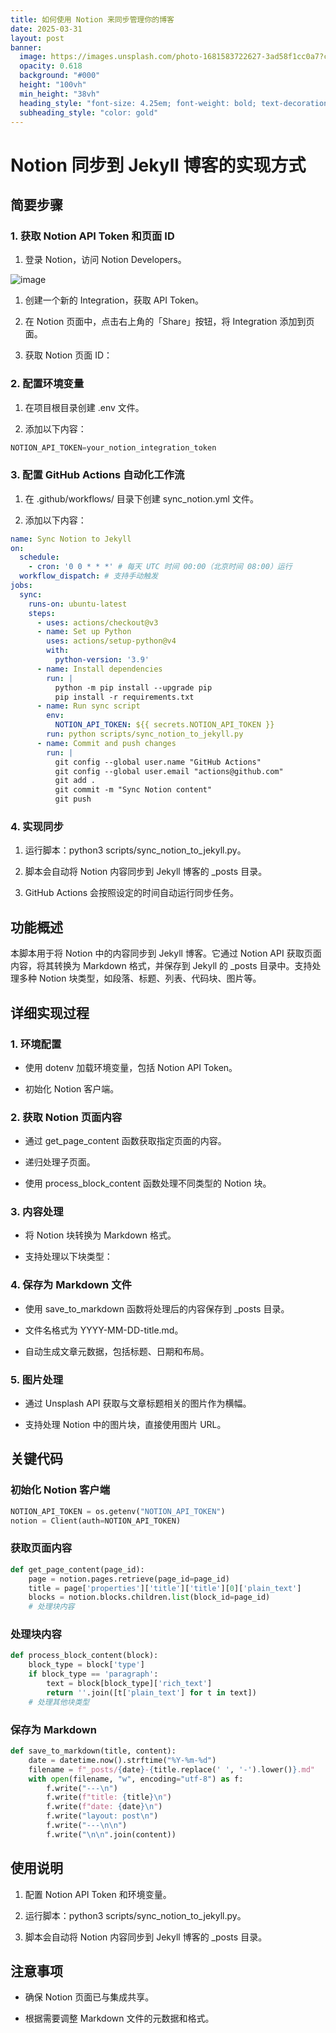 ```yaml
---
title: 如何使用 Notion 来同步管理你的博客
date: 2025-03-31
layout: post
banner:
  image: https://images.unsplash.com/photo-1681583722627-3ad58f1cc0a7?crop=entropy&cs=tinysrgb&fit=max&fm=jpg&ixid=M3w2OTIwMzJ8MHwxfHJhbmRvbXx8fHx8fHx8fDE3NDMzOTAzODh8&ixlib=rb-4.0.3&q=80&w=1080
  opacity: 0.618
  background: "#000"
  height: "100vh"
  min_height: "38vh"
  heading_style: "font-size: 4.25em; font-weight: bold; text-decoration: underline"
  subheading_style: "color: gold"
---
```


# Notion 同步到 Jekyll 博客的实现方式

## 简要步骤

### 1. 获取 Notion API Token 和页面 ID

1. 登录 Notion，访问 Notion Developers。

![image](https://prod-files-secure.s3.us-west-2.amazonaws.com/a7a0cc5a-89b9-4cda-8686-1fba0ca52f40/d19c1afe-dea5-4312-9333-786b0ba83054/image.png?X-Amz-Algorithm=AWS4-HMAC-SHA256&X-Amz-Content-Sha256=UNSIGNED-PAYLOAD&X-Amz-Credential=ASIAZI2LB466535GXVOP%2F20250331%2Fus-west-2%2Fs3%2Faws4_request&X-Amz-Date=20250331T030627Z&X-Amz-Expires=3600&X-Amz-Security-Token=IQoJb3JpZ2luX2VjEDMaCXVzLXdlc3QtMiJGMEQCIFSdJJnO%2BUhdLkcOt%2FtmxIG7P%2BLzXCymbOgsKXYCrSi8AiBLQqq03oUP5O7xdpBomR1XZP7GA3ggzvtTb4EC3otduyqIBAic%2F%2F%2F%2F%2F%2F%2F%2F%2F%2F8BEAAaDDYzNzQyMzE4MzgwNSIMNgwdghIMmA0h73vRKtwDZg%2BjGl7f%2BaFfZbawdsy792B9L3qsoH8MVp2%2BGr3o9dQ2j%2FhbBIaQ4uQC0IkCnK0Tg1ayZ93fpGkpqHKWTY1iKxev2YlsAirRr%2F01d6XV34bbs27E3DvCbTfVRsplGykUBTuF2uHyX52r%2FoHqFXkBpfPBfkX9qllUDI3emzuX0W4JzxsKoIuk5iNGlS4VMXDTYw%2Bt6gozMDD9HRDMPSJQSVVsbb7n3tJEYIJwcMtRzs%2BRM8BQbHBx9mWxpAQNLobQFpeuz3IK6lTnKbqln062zDVobKt8MO29viF%2BwDRswzSQbP4OVoJ3JvTPxBr%2FmWORhEsAYhV%2BoZycr9Uv6cG4xa3AVcWTurOCJJHbppoUZHH8SUC%2FZKUJo9WG3FgECvMPREnpzzSf7eQKvx7X9vd4ctXWrjhNiiEE5gfuyzR1g3%2B5lOMhI4tgm62xdQqX%2FroFPKrr27n4hpMgTmVeMndQh3l6LDT61qqMoiiESm%2B0ixFngy19owcaI5vjmmQe84ZxoSbZKVkEiqznyRP52i%2FVhKtBeuXxUAKVlQoMjjUuVsMmAiHY0xn%2FzPsrP7rlrFT0ET532%2BbbeJAMH00gFSnk%2FvgmFetWY3cFWSh9Np%2Blq8WfwNpz%2BcMMXuT9sHYw2vunvwY6pgGBVo2yrGSOxU6GvTerQPW6hmCkdbkyEXh%2FiirAM9oSkjohNxvknkAsOK9vSS0sQzWazTctSTJ3j8otOgTMTJapgFySR5A%2FmBDuPcLLl5timjTOxQIMCersxBc9hRaf%2FSO4DUXuYjR%2BmzflXLXL2Q9zNY5MhzXJw065uzgHhA3YSB%2B5Mje%2BxAnjhVpJdg3%2FMajxccHSnDxC2kiUDC7If7WRg%2FdWEvtt&X-Amz-Signature=64ba5d6f923d4a2d357272c76280c4a26845b204c4b4f9995ec48a67ab12ac83&X-Amz-SignedHeaders=host&x-id=GetObject)

1. 创建一个新的 Integration，获取 API Token。

1. 在 Notion 页面中，点击右上角的「Share」按钮，将 Integration 添加到页面。

1. 获取 Notion 页面 ID：


### 2. 配置环境变量

1. 在项目根目录创建 .env 文件。

1. 添加以下内容：

```javascript
NOTION_API_TOKEN=your_notion_integration_token
```

### 3. 配置 GitHub Actions 自动化工作流

1. 在 .github/workflows/ 目录下创建 sync_notion.yml 文件。

1. 添加以下内容：

```yaml
name: Sync Notion to Jekyll
on:
  schedule:
    - cron: '0 0 * * *' # 每天 UTC 时间 00:00（北京时间 08:00）运行
  workflow_dispatch: # 支持手动触发
jobs:
  sync:
    runs-on: ubuntu-latest
    steps:
      - uses: actions/checkout@v3
      - name: Set up Python
        uses: actions/setup-python@v4
        with:
          python-version: '3.9'
      - name: Install dependencies
        run: |
          python -m pip install --upgrade pip
          pip install -r requirements.txt
      - name: Run sync script
        env:
          NOTION_API_TOKEN: ${{ secrets.NOTION_API_TOKEN }}
        run: python scripts/sync_notion_to_jekyll.py
      - name: Commit and push changes
        run: |
          git config --global user.name "GitHub Actions"
          git config --global user.email "actions@github.com"
          git add .
          git commit -m "Sync Notion content"
          git push
```

### 4. 实现同步

1. 运行脚本：python3 scripts/sync_notion_to_jekyll.py。

1. 脚本会自动将 Notion 内容同步到 Jekyll 博客的 _posts 目录。

1. GitHub Actions 会按照设定的时间自动运行同步任务。

## 功能概述

本脚本用于将 Notion 中的内容同步到 Jekyll 博客。它通过 Notion API 获取页面内容，将其转换为 Markdown 格式，并保存到 Jekyll 的 _posts 目录中。支持处理多种 Notion 块类型，如段落、标题、列表、代码块、图片等。

## 详细实现过程

### 1. 环境配置

- 使用 dotenv 加载环境变量，包括 Notion API Token。

- 初始化 Notion 客户端。

### 2. 获取 Notion 页面内容

- 通过 get_page_content 函数获取指定页面的内容。

- 递归处理子页面。

- 使用 process_block_content 函数处理不同类型的 Notion 块。

### 3. 内容处理

- 将 Notion 块转换为 Markdown 格式。

- 支持处理以下块类型：


### 4. 保存为 Markdown 文件

- 使用 save_to_markdown 函数将处理后的内容保存到 _posts 目录。

- 文件名格式为 YYYY-MM-DD-title.md。

- 自动生成文章元数据，包括标题、日期和布局。

### 5. 图片处理

- 通过 Unsplash API 获取与文章标题相关的图片作为横幅。

- 支持处理 Notion 中的图片块，直接使用图片 URL。

## 关键代码

### 初始化 Notion 客户端

```python
NOTION_API_TOKEN = os.getenv("NOTION_API_TOKEN")
notion = Client(auth=NOTION_API_TOKEN)
```

### 获取页面内容

```python
def get_page_content(page_id):
    page = notion.pages.retrieve(page_id=page_id)
    title = page['properties']['title']['title'][0]['plain_text']
    blocks = notion.blocks.children.list(block_id=page_id)
    # 处理块内容
```

### 处理块内容

```python
def process_block_content(block):
    block_type = block['type']
    if block_type == 'paragraph':
        text = block[block_type]['rich_text']
        return ''.join([t['plain_text'] for t in text])
    # 处理其他块类型
```

### 保存为 Markdown

```python
def save_to_markdown(title, content):
    date = datetime.now().strftime("%Y-%m-%d")
    filename = f"_posts/{date}-{title.replace(' ', '-').lower()}.md"
    with open(filename, "w", encoding="utf-8") as f:
        f.write("---\n")
        f.write(f"title: {title}\n")
        f.write(f"date: {date}\n")
        f.write("layout: post\n")
        f.write("---\n\n")
        f.write("\n\n".join(content))
```

## 使用说明

1. 配置 Notion API Token 和环境变量。

1. 运行脚本：python3 scripts/sync_notion_to_jekyll.py。

1. 脚本会自动将 Notion 内容同步到 Jekyll 博客的 _posts 目录。

## 注意事项

- 确保 Notion 页面已与集成共享。

- 根据需要调整 Markdown 文件的元数据和格式。